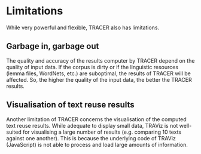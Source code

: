 # Limitations

While very powerful and flexible, TRACER also has limitations.

## Garbage in, garbage out

The quality and accuracy of the results computer by TRACER depend on the quality of input data. If the corpus is dirty or if the linguistic resources \(lemma files, WordNets, etc.\) are suboptimal, the results of TRACER will be affected. So, the higher the quality of the input data, the better the TRACER results. 



## Visualisation of text reuse results

Another limitation of TRACER concerns the visualisation of the computed text reuse results. While adequate to display small data, TRAViz is not well-suited for visualising a large number of results \(e.g. comparing 10 texts against one another\). This is because the underlying code of TRAViz \(JavaScript\) is not able to process and load large amounts of information.



